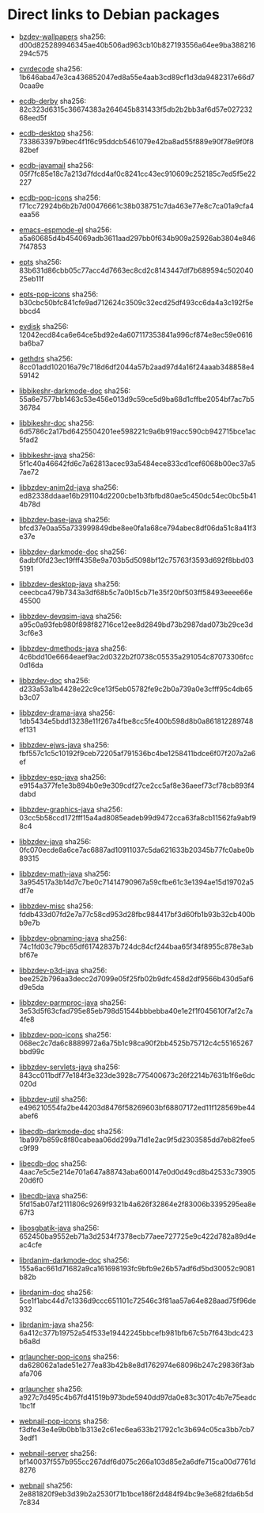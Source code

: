 # Direct links to Debian packages
 
  - [bzdev-wallpapers](./archive/pool/contrib/b/bzdev-wallpapers/bzdev-wallpapers_1.0.0_all.deb)
    sha256: d00d825289946345ae40b506ad963cb10b827193556a64ee9ba388216294c575
 
  - [cvrdecode](./archive/pool/contrib/c/cvrdecode/cvrdecode_1.4_all.deb)
    sha256: 1b646aba47e3ca436852047ed8a55e4aab3cd89cf1d3da9482317e66d70caa9e
 
  - [ecdb-derby](./archive/pool/contrib/e/ecdb-derby/ecdb-derby_0.1.8_all.deb)
    sha256: 82c323d6315c36674383a264645b831433f5db2b2bb3af6d57e02723268eed5f
 
  - [ecdb-desktop](./archive/pool/contrib/e/ecdb-desktop/ecdb-desktop_0.1.8_all.deb)
    sha256: 733863397b9bec4f1f6c95ddcb5461079e42ba8ad55f889e90f78e9f0f882bef
 
  - [ecdb-javamail](./archive/pool/contrib/e/ecdb-javamail/ecdb-javamail_0.1.7_all.deb)
    sha256: 05f7fc85e18c7a213d7fdcd4af0c8241cc43ec910609c252185c7ed5f5e22227
 
  - [ecdb-pop-icons](./archive/pool/contrib/e/ecdb-pop-icons/ecdb-pop-icons_0.1.8_all.deb)
    sha256: f71cc72924b6b2b7d00476661c38b038751c7da463e77e8c7ca01a9cfa4eaa56
 
  - [emacs-espmode-el](./archive/pool/contrib/e/emacs-espmode-el/emacs-espmode-el_1.1_all.deb)
    sha256: a5a60685d4b454069adb3611aad297bb0f634b909a25926ab3804e8467f47853
 
  - [epts](./archive/pool/contrib/e/epts/epts_1.1.36_all.deb)
    sha256: 83b631d86cbb05c77acc4d7663ec8cd2c8143447df7b689594c50204025eb11f
 
  - [epts-pop-icons](./archive/pool/contrib/e/epts-pop-icons/epts-pop-icons_1.1.36_all.deb)
    sha256: b30cbc50bfc841cfe9ad712624c3509c32ecd25df493cc6da4a3c192f5ebbcd4
 
  - [evdisk](./archive/pool/contrib/e/evdisk/evdisk_1.13.1_all.deb)
    sha256: 12042ecd84ca6e64ce5bd92e4a607117353841a996cf874e8ec59e0616ba6ba7
 
  - [gethdrs](./archive/pool/contrib/g/gethdrs/gethdrs_1.1.1_all.deb)
    sha256: 8cc01add102016a79c718d6df2044a57b2aad97d4a16f24aaab348858e459142
 
  - [libbikeshr-darkmode-doc](./archive/pool/contrib/libb/libbikeshr-darkmode-doc/libbikeshr-darkmode-doc_1.4.9_all.deb)
    sha256: 55a6e7577bb1463c53e456e013d9c59ce5d9ba68d1cffbe2054bf7ac7b536784
 
  - [libbikeshr-doc](./archive/pool/contrib/libb/libbikeshr-doc/libbikeshr-doc_1.4.9_all.deb)
    sha256: 6d5786c2a17bd6425504201ee598221c9a6b919acc590cb942715bce1ac5fad2
 
  - [libbikeshr-java](./archive/pool/contrib/libb/libbikeshr-java/libbikeshr-java_1.4.9_all.deb)
    sha256: 5f1c40a46642fd6c7a62813acec93a5484ece833cd1cef6068b00ec37a57ae72
 
  - [libbzdev-anim2d-java](./archive/pool/contrib/libb/libbzdev-anim2d-java/libbzdev-anim2d-java_2.1.112_all.deb)
    sha256: ed82338ddaae16b291104d2200cbe1b3fbfbd80ae5c450dc54ec0bc5b414b78d
 
  - [libbzdev-base-java](./archive/pool/contrib/libb/libbzdev-base-java/libbzdev-base-java_2.1.112_all.deb)
    sha256: bfcd37e0aa55a733999849dbe8ee0fa1a68ce794abec8df06da51c8a41f3e37e
 
  - [libbzdev-darkmode-doc](./archive/pool/contrib/libb/libbzdev-darkmode-doc/libbzdev-darkmode-doc_2.1.112_all.deb)
    sha256: 6adbf0fd23ec19fff4358e9a703b5d5098bf12c75763f3593d692f8bbd035191
 
  - [libbzdev-desktop-java](./archive/pool/contrib/libb/libbzdev-desktop-java/libbzdev-desktop-java_2.1.112_all.deb)
    sha256: ceecbca479b7343a3df68b5c7a0b15cb71e35f20bf503ff58493eeee66e45500
 
  - [libbzdev-devqsim-java](./archive/pool/contrib/libb/libbzdev-devqsim-java/libbzdev-devqsim-java_2.1.112_all.deb)
    sha256: a95c0a93feb980f898f82716ce12ee8d2849bd73b2987dad073b29ce3d3cf6e3
 
  - [libbzdev-dmethods-java](./archive/pool/contrib/libb/libbzdev-dmethods-java/libbzdev-dmethods-java_2.1.112_all.deb)
    sha256: 4c6bdd10e6664eaef9ac2d0322b2f0738c05535a291054c87073306fcc0d16da
 
  - [libbzdev-doc](./archive/pool/contrib/libb/libbzdev-doc/libbzdev-doc_2.1.112_all.deb)
    sha256: d233a53a1b4428e22c9ce13f5eb05782fe9c2b0a739a0e3cfff95c4db65b3c07
 
  - [libbzdev-drama-java](./archive/pool/contrib/libb/libbzdev-drama-java/libbzdev-drama-java_2.1.112_all.deb)
    sha256: 1db5434e5bdd13238e11f267a4fbe8cc5fe400b598d8b0a861812289748ef131
 
  - [libbzdev-ejws-java](./archive/pool/contrib/libb/libbzdev-ejws-java/libbzdev-ejws-java_2.1.112_all.deb)
    sha256: fbf557c1c5c10192f9ceb72205af791536bc4be1258411bdce6f07f207a2a6ef
 
  - [libbzdev-esp-java](./archive/pool/contrib/libb/libbzdev-esp-java/libbzdev-esp-java_2.1.112_all.deb)
    sha256: e9154a377fe1e3b894b0e9e309cdf27ce2cc5af8e36aeef73cf78cb893f4dabd
 
  - [libbzdev-graphics-java](./archive/pool/contrib/libb/libbzdev-graphics-java/libbzdev-graphics-java_2.1.112_all.deb)
    sha256: 03cc5b58ccd172fff15a4ad8085eadeb99d9472cca63fa8cb11562fa9abf98c4
 
  - [libbzdev-java](./archive/pool/contrib/libb/libbzdev-java/libbzdev-java_2.1.112_all.deb)
    sha256: 0fc070ecde8a6ce7ac6887ad10911037c5da621633b20345b77fc0abe0b89315
 
  - [libbzdev-math-java](./archive/pool/contrib/libb/libbzdev-math-java/libbzdev-math-java_2.1.112_all.deb)
    sha256: 3a954517a3b14d7c7be0c71414790967a59cfbe61c3e1394ae15d19702a5df7e
 
  - [libbzdev-misc](./archive/pool/contrib/libb/libbzdev-misc/libbzdev-misc_2.1.112_all.deb)
    sha256: fddb433d07fd2e7a77c58cd953d28fbc984417bf3d60fb1b93b32cb400bb9e7b
 
  - [libbzdev-obnaming-java](./archive/pool/contrib/libb/libbzdev-obnaming-java/libbzdev-obnaming-java_2.1.112_all.deb)
    sha256: 74c1fd03c79bc65df61742837b724dc84cf244baa65f34f8955c878e3abbf67e
 
  - [libbzdev-p3d-java](./archive/pool/contrib/libb/libbzdev-p3d-java/libbzdev-p3d-java_2.1.112_all.deb)
    sha256: bee252b796aa3decc2d7099e05f25fb02b9dfc458d2df9566b430d5af6d9e5da
 
  - [libbzdev-parmproc-java](./archive/pool/contrib/libb/libbzdev-parmproc-java/libbzdev-parmproc-java_2.1.112_all.deb)
    sha256: 3e53d5f63cfad795e85eb798d51544bbbebba40e1e2f1f045610f7af2c7a4fe8
 
  - [libbzdev-pop-icons](./archive/pool/contrib/libb/libbzdev-pop-icons/libbzdev-pop-icons_2.1.112_all.deb)
    sha256: 068ec2c7da6c8889972a6a75b1c98ca90f2bb4525b75712c4c55165267bbd99c
 
  - [libbzdev-servlets-java](./archive/pool/contrib/libb/libbzdev-servlets-java/libbzdev-servlets-java_2.1.112_all.deb)
    sha256: 843cc011bdf77e184f3e323de3928c775400673c26f2214b7631b1f6e6dc020d
 
  - [libbzdev-util](./archive/pool/contrib/libb/libbzdev-util/libbzdev-util_2.1.112_all.deb)
    sha256: e496210554fa2be44203d8476f58269603bf68807172ed11f128569be44abef6
 
  - [libecdb-darkmode-doc](./archive/pool/contrib/libe/libecdb-darkmode-doc/libecdb-darkmode-doc_0.1.7_all.deb)
    sha256: 1ba997b859c8f80cabeaa06dd299a71d1e2ac9f5d2303585dd7eb82fee5c9f99
 
  - [libecdb-doc](./archive/pool/contrib/libe/libecdb-doc/libecdb-doc_0.1.7_all.deb)
    sha256: 4aac7e5c5e214e701a647a88743aba600147e0d0d49cd8b42533c7390520d6f0
 
  - [libecdb-java](./archive/pool/contrib/libe/libecdb-java/libecdb-java_0.1.7_all.deb)
    sha256: 5fd15ab07af2111806c9269f9321b4a626f32864e2f83006b3395295ea8e67f3
 
  - [libosgbatik-java](./archive/pool/contrib/libo/libosgbatik-java/libosgbatik-java_0.4.2_all.deb)
    sha256: 652450ba9552eb71a3d2534f7378ecb77aee727725e9c422d782a89d4eac4cfe
 
  - [librdanim-darkmode-doc](./archive/pool/contrib/libr/librdanim-darkmode-doc/librdanim-darkmode-doc_1.4.13_all.deb)
    sha256: 155a6ac661d71682a9ca161698193fc9bfb9e26b57adf6d5bd30052c9081b82b
 
  - [librdanim-doc](./archive/pool/contrib/libr/librdanim-doc/librdanim-doc_1.4.13_all.deb)
    sha256: 5ce1f1abc44d7c1336d9ccc651101c72546c3f81aa57a64e828aad75f96de932
 
  - [librdanim-java](./archive/pool/contrib/libr/librdanim-java/librdanim-java_1.4.13_all.deb)
    sha256: 6a412c377b19752a54f533e19442245bbcefb981bfb67c5b7f643bdc423b6a8d
 
  - [qrlauncher-pop-icons](./archive/pool/contrib/q/qrlauncher-pop-icons/qrlauncher-pop-icons_1.14_all.deb)
    sha256: da628062a1ade51e277ea83b42b8e8d1762974e68096b247c29836f3abafa706
 
  - [qrlauncher](./archive/pool/contrib/q/qrlauncher/qrlauncher_1.14_all.deb)
    sha256: a927c7d495c4b67fd41519b973bde5940dd97da0e83c3017c4b7e75eadc1bc1f
 
  - [webnail-pop-icons](./archive/pool/contrib/w/webnail-pop-icons/webnail-pop-icons_1.6.28_all.deb)
    sha256: f3dfe43e4e9b0bb1b313e2c61ec6ea633b21792c1c3b694c05ca3bb7cb73edf1
 
  - [webnail-server](./archive/pool/contrib/w/webnail-server/webnail-server_1.6.28_all.deb)
    sha256: bf140037f557b955cc267ddf6d075c266a103d85e2a6dfe715ca00d7761d8276
 
  - [webnail](./archive/pool/contrib/w/webnail/webnail_1.6.28_all.deb)
    sha256: 2e881820f9eb3d39b2a2530f71b1bce186f2d484f94bc9e3e682fda6b5d7c834
